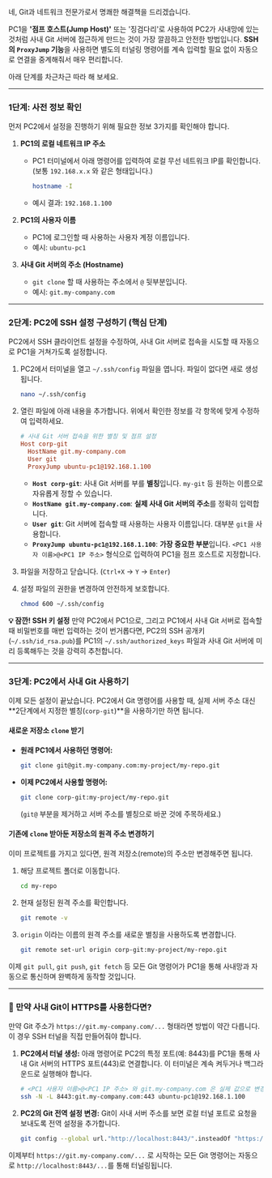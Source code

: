네, Git과 네트워크 전문가로서 명쾌한 해결책을 드리겠습니다.

PC1을 **'점프 호스트(Jump Host)'** 또는 '징검다리'로 사용하여 PC2가 사내망에 있는 것처럼 사내 Git 서버에 접근하게 만드는 것이 가장 깔끔하고 안전한 방법입니다. **SSH의 `ProxyJump` 기능**을 사용하면 별도의 터널링 명령어를 계속 입력할 필요 없이 자동으로 연결을 중계해줘서 매우 편리합니다.

아래 단계를 차근차근 따라 해 보세요.

-----

### **1단계: 사전 정보 확인**

먼저 PC2에서 설정을 진행하기 위해 필요한 정보 3가지를 확인해야 합니다.

1.  **PC1의 로컬 네트워크 IP 주소**

      * PC1 터미널에서 아래 명령어를 입력하여 로컬 무선 네트워크 IP를 확인합니다. (보통 `192.168.x.x` 와 같은 형태입니다.)
        ```bash
        hostname -I
        ```
      * 예시 결과: `192.168.1.100`

2.  **PC1의 사용자 이름**

      * PC1에 로그인할 때 사용하는 사용자 계정 이름입니다.
      * 예시: `ubuntu-pc1`

3.  **사내 Git 서버의 주소 (Hostname)**

      * `git clone` 할 때 사용하는 주소에서 `@` 뒷부분입니다.
      * 예시: `git.my-company.com`

-----

### **2단계: PC2에 SSH 설정 구성하기 (핵심 단계)**

PC2에서 SSH 클라이언트 설정을 수정하여, 사내 Git 서버로 접속을 시도할 때 자동으로 PC1을 거쳐가도록 설정합니다.

1.  PC2에서 터미널을 열고 `~/.ssh/config` 파일을 엽니다. 파일이 없다면 새로 생성됩니다.

    ```bash
    nano ~/.ssh/config
    ```

2.  열린 파일에 아래 내용을 추가합니다. 위에서 확인한 정보를 각 항목에 맞게 수정하여 입력하세요.

    ```ini
    # 사내 Git 서버 접속을 위한 별칭 및 점프 설정
    Host corp-git
      HostName git.my-company.com
      User git
      ProxyJump ubuntu-pc1@192.168.1.100
    ```

      * **`Host corp-git`**: 사내 Git 서버를 부를 **별칭**입니다. `my-git` 등 원하는 이름으로 자유롭게 정할 수 있습니다.
      * **`HostName git.my-company.com`**: **실제 사내 Git 서버의 주소**를 정확히 입력합니다.
      * **`User git`**: Git 서버에 접속할 때 사용하는 사용자 이름입니다. 대부분 `git`을 사용합니다.
      * **`ProxyJump ubuntu-pc1@192.168.1.100`**: **가장 중요한 부분**입니다. `<PC1 사용자 이름>@<PC1 IP 주소>` 형식으로 입력하여 PC1을 점프 호스트로 지정합니다.

3.  파일을 저장하고 닫습니다. (`Ctrl+X` -\> `Y` -\> `Enter`)

4.  설정 파일의 권한을 변경하여 안전하게 보호합니다.

    ```bash
    chmod 600 ~/.ssh/config
    ```

**💡 잠깐\! SSH 키 설정**
만약 PC2에서 PC1으로, 그리고 PC1에서 사내 Git 서버로 접속할 때 비밀번호를 매번 입력하는 것이 번거롭다면, PC2의 SSH 공개키(`~/.ssh/id_rsa.pub`)를 PC1의 `~/.ssh/authorized_keys` 파일과 사내 Git 서버에 미리 등록해두는 것을 강력히 추천합니다.

-----

### **3단계: PC2에서 사내 Git 사용하기**

이제 모든 설정이 끝났습니다. PC2에서 Git 명령어를 사용할 때, 실제 서버 주소 대신 \*\*2단계에서 지정한 별칭(`corp-git`)\*\*을 사용하기만 하면 됩니다.

#### **새로운 저장소 `clone` 받기**

  * **원래 PC1에서 사용하던 명령어:**
    ```bash
    git clone git@git.my-company.com:my-project/my-repo.git
    ```
  * **이제 PC2에서 사용할 명령어:**
    ```bash
    git clone corp-git:my-project/my-repo.git
    ```
    (`git@` 부분을 제거하고 서버 주소를 별칭으로 바꾼 것에 주목하세요.)

#### **기존에 `clone` 받아둔 저장소의 원격 주소 변경하기**

이미 프로젝트를 가지고 있다면, 원격 저장소(remote)의 주소만 변경해주면 됩니다.

1.  해당 프로젝트 폴더로 이동합니다.

    ```bash
    cd my-repo
    ```

2.  현재 설정된 원격 주소를 확인합니다.

    ```bash
    git remote -v
    ```

3.  `origin` 이라는 이름의 원격 주소를 새로운 별칭을 사용하도록 변경합니다.

    ```bash
    git remote set-url origin corp-git:my-project/my-repo.git
    ```

이제 `git pull`, `git push`, `git fetch` 등 모든 Git 명령어가 PC1을 통해 사내망과 자동으로 통신하며 완벽하게 동작할 것입니다.

-----

### **🤔 만약 사내 Git이 HTTPS를 사용한다면?**

만약 Git 주소가 `https://git.my-company.com/...` 형태라면 방법이 약간 다릅니다. 이 경우 SSH 터널을 직접 만들어줘야 합니다.

1.  **PC2에서 터널 생성:** 아래 명령어로 PC2의 특정 포트(예: 8443)를 PC1을 통해 사내 Git 서버의 HTTPS 포트(443)로 연결합니다. 이 터미널은 계속 켜두거나 백그라운드로 실행해야 합니다.

    ```bash
    # <PC1 사용자 이름>@<PC1 IP 주소> 와 git.my-company.com 은 실제 값으로 변경
    ssh -N -L 8443:git.my-company.com:443 ubuntu-pc1@192.168.1.100
    ```

2.  **PC2의 Git 전역 설정 변경:** Git이 사내 서버 주소를 보면 로컬 터널 포트로 요청을 보내도록 전역 설정을 추가합니다.

    ```bash
    git config --global url."http://localhost:8443/".insteadOf "https://git.my-company.com/"
    ```

이제부터 `https://git.my-company.com/...` 로 시작하는 모든 Git 명령어는 자동으로 `http://localhost:8443/...`를 통해 터널링됩니다.

